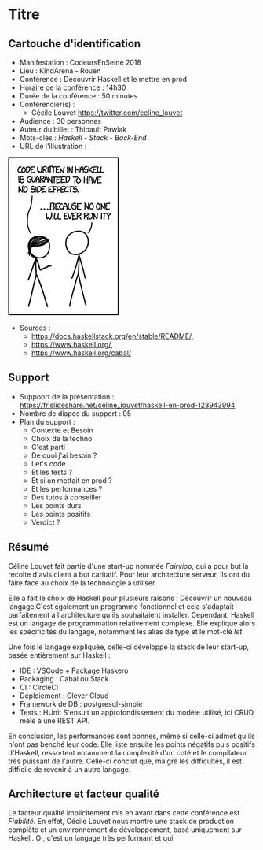 # Titre

## Cartouche d'identification

 - Manifestation : CodeursEnSeine 2018
 - Lieu : KindArena - Rouen
 - Conférence : Découvrir Haskell et le mettre en prod
 - Horaire de la conférence : 14h30
 - Durée de la conférence : 50 minutes
 - Conférencier(s) :
   - Cécile Louvet https://twitter.com/celine_louvet
 - Audience : 30 personnes
 - Auteur du billet : Thibault Pawlak
 - Mots-clés : *Haskell* - *Stack* - *Back-End*
 - URL de l'illustration :
 
 ![Résumé d'une conférence Haskell](https://github.com/prodageo/conf2018a-ThibaultPawlak/blob/master/docs/haskell.png)
 - Sources :
    -  https://docs.haskellstack.org/en/stable/README/,
    -  https://www.haskell.org/,
    - https://www.haskell.org/cabal/

## Support
 - Suppoort de la présentation : https://fr.slideshare.net/celine_louvet/haskell-en-prod-123943994
 - Nombre de diapos du support : 95
 - Plan du support :
    * Contexte et Besoin
    * Choix de la techno
    * C'est parti
    * De quoi j'ai besoin ?
    * Let's code
    * Et les tests ?
    * Et si on mettait en prod ?
    * Et les performances ?
    * Des tutos à conseiller
    * Les points durs
    * Les points positifs
    * Verdict ?

## Résumé
Céline Louvet fait partie d'une start-up nommée *Fairvioo*, qui a pour but la récolte d'avis client à but caritatif.
Pour leur architecture serveur, ils ont du faire face au choix de la technologie a utiliser.

Elle a fait le choix de Haskell pour plusieurs raisons : Découvrir un nouveau langage.C'est également un programme fonctionnel et cela s'adaptait parfaitement à l'architecture qu'ils souhaitaient installer. Cependant, Haskell est un langage de programmation relativement complexe. Elle explique alors les spécificités du langage, notamment les alias de type et le mot-clé *let*.


Une fois le langage expliquée, celle-ci développe la stack de leur start-up, basée entièrement sur Haskell :
  * IDE : VSCode + Package Haskero
  * Packaging : Cabal ou Stack
  * CI : CircleCI
  * Déploiement : Clever Cloud
  * Framework de DB : postgresql-simple
  * Tests : HUnit
S'ensuit un approfondissement du modèle utilisé, ici CRUD mélé à une REST API.

En conclusion, les performances sont bonnes, même si celle-ci admet qu'ils n'ont pas benché leur code.
Elle liste ensuite les points négatifs puis positifs d'Haskell, ressortent notamment la complexité d'un coté et le compilateur très puissant de l'autre. Celle-ci conclut que, malgré les difficultés, il est difficile de revenir à un autre langage.

## Architecture et facteur qualité
Le facteur qualité implicitement mis en avant dans cette conférence est *Fiabilité*. En effet, Cécile Louvet nous montre une stack de production complète et un environnement de développement, basé uniquement sur Haskell. Or, c'est un langage très performant et qui
